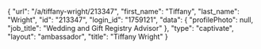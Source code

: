 {
    "url": "\/a\/tiffany-wright\/213347",
    "first_name": "Tiffany",
    "last_name": "Wright",
    "id": "213347",
    "login_id": "1759121",
    "data": {
        "profilePhoto": null,
        "job_title": "Wedding and Gift Registry Advisor"
    },
    "type": "captivate",
    "layout": "ambassador",
    "title": "Tiffany Wright"
}